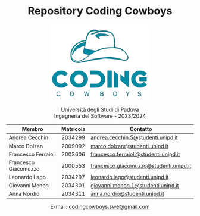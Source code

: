 

<h1 align="center">Repository Coding Cowboys </h1>

<p align="center">
    <img src="asset/logo.png" style="width:275px;height:auto">
</p>

<p align="center">
  Università degli Studi di Padova
    <br>
  Ingegneria del Software - 2023/2024
</p>
  
<div align="center">

  | Membro            | Matricola     | Contatto |
|------------       |-----------    |----------|
Andrea Cecchin      | 2034299       | andrea.cecchin.5@studenti.unipd.it
Marco Dolzan        | 2009092       | marco.dolzan@studenti.unipd.it
Francesco Ferraioli | 2003606       | francesco.ferraioli@studenti.unipd.it
Francesco Giacomuzzo| 2000553       | francesco.giacomuzzo@studenti.unipd.it
Leonardo Lago       | 2034297       | leonardo.lago@studenti.unipd.it
Giovanni Menon      | 2034301       | giovanni.menon.1@studenti.unipd.it
Anna Nordio         | 2034311       | anna.nordio@studenti.unipd.it

E-mail: codingcowboys.swe@gmail.com


</div>


